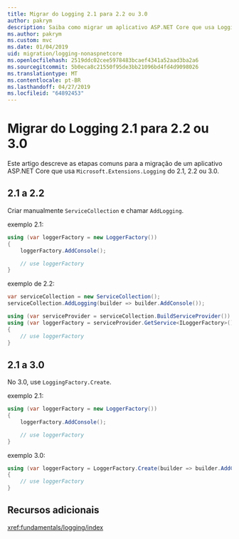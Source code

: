 ```yaml
---
title: Migrar do Logging 2.1 para 2.2 ou 3.0
author: pakrym
description: Saiba como migrar um aplicativo ASP.NET Core que usa Logging do 2.1, 2.2 ou 3.0.
ms.author: pakrym
ms.custom: mvc
ms.date: 01/04/2019
uid: migration/logging-nonaspnetcore
ms.openlocfilehash: 2519ddc02cee5978483bcaef4341a52aad3ba2a6
ms.sourcegitcommit: 5b0eca8c21550f95de3bb21096bd4fd4d9098026
ms.translationtype: MT
ms.contentlocale: pt-BR
ms.lasthandoff: 04/27/2019
ms.locfileid: "64892453"
---
```

# <a name="migrate-from-microsoftextensionslogging-21-to-22-or-30"></a>Migrar do Logging 2.1 para 2.2 ou 3.0

Este artigo descreve as etapas comuns para a migração de um aplicativo ASP.NET Core que usa `Microsoft.Extensions.Logging` do 2.1, 2.2 ou 3.0.

## <a name="21-to-22"></a>2.1 a 2.2

Criar manualmente `ServiceCollection` e chamar `AddLogging`.

exemplo 2.1:

```csharp
using (var loggerFactory = new LoggerFactory())
{
    loggerFactory.AddConsole();

    // use loggerFactory
}
```

exemplo de 2.2:

```csharp
var serviceCollection = new ServiceCollection();
serviceCollection.AddLogging(builder => builder.AddConsole());

using (var serviceProvider = serviceCollection.BuildServiceProvider())
using (var loggerFactory = serviceProvider.GetService<ILoggerFactory>())
{
    // use loggerFactory
}
```

## <a name="21-to-30"></a>2.1 a 3.0

No 3.0, use `LoggingFactory.Create`.

exemplo 2.1:

```csharp
using (var loggerFactory = new LoggerFactory())
{
    loggerFactory.AddConsole();

    // use loggerFactory
}
```

exemplo 3.0:

```csharp
using (var loggerFactory = LoggerFactory.Create(builder => builder.AddConsole()))
{
    // use loggerFactory
}
```

## <a name="additional-resources"></a>Recursos adicionais

<xref:fundamentals/logging/index>